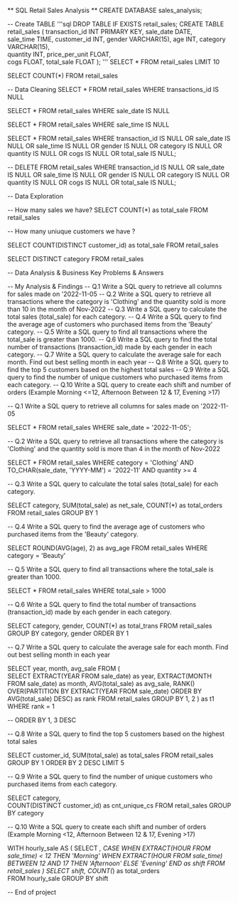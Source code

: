 ** SQL Retail Sales Analysis ** 
CREATE DATABASE sales_analysis;


-- Create TABLE
'''sql
DROP TABLE IF EXISTS retail_sales;
CREATE TABLE retail_sales
            (
                transaction_id INT PRIMARY KEY,	
                sale_date DATE,	 
                sale_time TIME,	
                customer_id	INT,
                gender	VARCHAR(15),
                age	INT,
                category VARCHAR(15),	
                quantity	INT,
                price_per_unit FLOAT,	
                cogs	FLOAT,
                total_sale FLOAT
            );
'''
SELECT * FROM retail_sales
LIMIT 10


    

SELECT 
    COUNT(*) 
FROM retail_sales

-- Data Cleaning
SELECT * FROM retail_sales
WHERE transactions_id IS NULL

SELECT * FROM retail_sales
WHERE sale_date IS NULL

SELECT * FROM retail_sales
WHERE sale_time IS NULL

SELECT * FROM retail_sales
WHERE 
    transaction_id IS NULL
    OR
    sale_date IS NULL
    OR 
    sale_time IS NULL
    OR
    gender IS NULL
    OR
    category IS NULL
    OR
    quantity IS NULL
    OR
    cogs IS NULL
    OR
    total_sale IS NULL;
    
-- 
DELETE FROM retail_sales
WHERE 
    transaction_id IS NULL
    OR
    sale_date IS NULL
    OR 
    sale_time IS NULL
    OR
    gender IS NULL
    OR
    category IS NULL
    OR
    quantity IS NULL
    OR
    cogs IS NULL
    OR
    total_sale IS NULL;
    
-- Data Exploration

-- How many sales we have?
SELECT COUNT(*) as total_sale FROM retail_sales

-- How many uniuque customers we have ?

SELECT COUNT(DISTINCT customer_id) as total_sale FROM retail_sales



SELECT DISTINCT category FROM retail_sales


-- Data Analysis & Business Key Problems & Answers

-- My Analysis & Findings
-- Q.1 Write a SQL query to retrieve all columns for sales made on '2022-11-05
-- Q.2 Write a SQL query to retrieve all transactions where the category is 'Clothing' and the quantity sold is more than 10 in the month of Nov-2022
-- Q.3 Write a SQL query to calculate the total sales (total_sale) for each category.
-- Q.4 Write a SQL query to find the average age of customers who purchased items from the 'Beauty' category.
-- Q.5 Write a SQL query to find all transactions where the total_sale is greater than 1000.
-- Q.6 Write a SQL query to find the total number of transactions (transaction_id) made by each gender in each category.
-- Q.7 Write a SQL query to calculate the average sale for each month. Find out best selling month in each year
-- Q.8 Write a SQL query to find the top 5 customers based on the highest total sales 
-- Q.9 Write a SQL query to find the number of unique customers who purchased items from each category.
-- Q.10 Write a SQL query to create each shift and number of orders (Example Morning <=12, Afternoon Between 12 & 17, Evening >17)



 -- Q.1 Write a SQL query to retrieve all columns for sales made on '2022-11-05

SELECT *
FROM retail_sales
WHERE sale_date = '2022-11-05';


-- Q.2 Write a SQL query to retrieve all transactions where the category is 'Clothing' and the quantity sold is more than 4 in the month of Nov-2022

SELECT 
  *
FROM retail_sales
WHERE 
    category = 'Clothing'
    AND 
    TO_CHAR(sale_date, 'YYYY-MM') = '2022-11'
    AND
    quantity >= 4


-- Q.3 Write a SQL query to calculate the total sales (total_sale) for each category.

SELECT 
    category,
    SUM(total_sale) as net_sale,
    COUNT(*) as total_orders
FROM retail_sales
GROUP BY 1

-- Q.4 Write a SQL query to find the average age of customers who purchased items from the 'Beauty' category.

SELECT
    ROUND(AVG(age), 2) as avg_age
FROM retail_sales
WHERE category = 'Beauty'


-- Q.5 Write a SQL query to find all transactions where the total_sale is greater than 1000.

SELECT * FROM retail_sales
WHERE total_sale > 1000


-- Q.6 Write a SQL query to find the total number of transactions (transaction_id) made by each gender in each category.

SELECT 
    category,
    gender,
    COUNT(*) as total_trans
FROM retail_sales
GROUP 
    BY 
    category,
    gender
ORDER BY 1


-- Q.7 Write a SQL query to calculate the average sale for each month. Find out best selling month in each year

SELECT 
       year,
       month,
    avg_sale
FROM 
(    
SELECT 
    EXTRACT(YEAR FROM sale_date) as year,
    EXTRACT(MONTH FROM sale_date) as month,
    AVG(total_sale) as avg_sale,
    RANK() OVER(PARTITION BY EXTRACT(YEAR FROM sale_date) ORDER BY AVG(total_sale) DESC) as rank
FROM retail_sales
GROUP BY 1, 2
) as t1
WHERE rank = 1
    
-- ORDER BY 1, 3 DESC

-- Q.8 Write a SQL query to find the top 5 customers based on the highest total sales 

SELECT 
    customer_id,
    SUM(total_sale) as total_sales
FROM retail_sales
GROUP BY 1
ORDER BY 2 DESC
LIMIT 5

-- Q.9 Write a SQL query to find the number of unique customers who purchased items from each category.


SELECT 
    category,    
    COUNT(DISTINCT customer_id) as cnt_unique_cs
FROM retail_sales
GROUP BY category



-- Q.10 Write a SQL query to create each shift and number of orders (Example Morning <12, Afternoon Between 12 & 17, Evening >17)

WITH hourly_sale
AS
(
SELECT *,
    CASE
        WHEN EXTRACT(HOUR FROM sale_time) < 12 THEN 'Morning'
        WHEN EXTRACT(HOUR FROM sale_time) BETWEEN 12 AND 17 THEN 'Afternoon'
        ELSE 'Evening'
    END as shift
FROM retail_sales
)
SELECT 
    shift,
    COUNT(*) as total_orders    
FROM hourly_sale
GROUP BY shift

-- End of project
